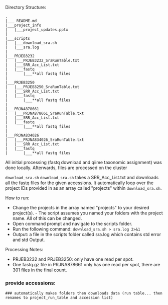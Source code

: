 Directory Structure:

```
.
|___ README.md
|___project_info
|   |___project_updates.pptx
|
|___scripts
|   |___download_sra.sh
|   |___sra.log 
|
|___PRJEB3232
|   |___PRJEB3232_SraRunTable.txt
|   |___SRR_Acc_List.txt
|   |___fastq
|       |___**all fastq files
|
|___PRJEB3250
|   |___PRJEB3250_SraRunTable.txt
|   |___SRR_Acc_List.txt
|   |___fastq
|       |___**all fastq files
|
|___PRJNA878661
|   |___PRJNA878661_SraRunTable.txt
|   |___SRR_Acc_List.txt
|   |___fastq
|       |___**all fastq files
|
|___PRJNA834026
|   |___PRJNA834026_SraRunTable.txt
|   |___SRR_Acc_List.txt
|   |___fastq
|       |___**all fastq files
```
All initial processing (fastq download and qiime taxonomic assignment) was done locally. Afterwards, files are processed on the cluster

`download_sra.sh` 
`download_sra.sh` takes a SRR_Acc_List.txt and downloads all the fastq files for the given accessions. It automatically
loop over the project IDs provided in as an array called "projects" within `download_sra.sh`.

How to run:
- Change the projects in the array named "projects" to your desired project(s). 
        - The script assumes you named your folders with the project name. All of this can be changed.
- Open command prompt and navigate to the scripts folder.
- Run the following command: `download_sra.sh > sra.log 2>&1` 
- Output: a file in the scripts folder called sra.log which contains std error and std Output.


Processing Notes:
- PRJEB3232 and PRJEB3250: only have one read per spot.
- One fastq.gz file in PRJNA878661 only has one read per spot, there are 301 files in the final count.


 ### provide accessions:
    ### automatically makes folders then downloads data (run table... then renames to project_run_table and accession list)